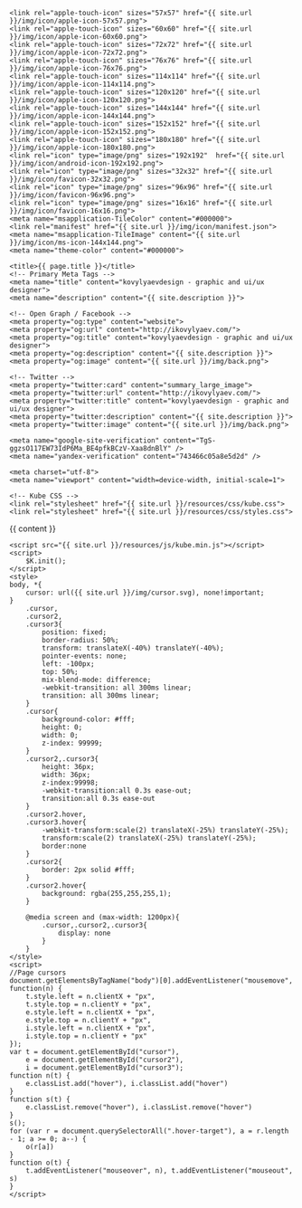 
<!doctype html>
<html lang="en">
  <head>
    <title>kovylyaevdesign</title>
    <meta name="viewport" content="width=device-width, initial-scale=1, shrink-to-fit=no">
    <meta name="author" content="ikovylyaev">
    <meta name="yandex-verification" content="743466c05a8e5d2d" />
    
    <link rel="apple-touch-icon" sizes="57x57" href="{{ site.url }}/img/icon/apple-icon-57x57.png">
    <link rel="apple-touch-icon" sizes="60x60" href="{{ site.url }}/img/icon/apple-icon-60x60.png">
    <link rel="apple-touch-icon" sizes="72x72" href="{{ site.url }}/img/icon/apple-icon-72x72.png">
    <link rel="apple-touch-icon" sizes="76x76" href="{{ site.url }}/img/icon/apple-icon-76x76.png">
    <link rel="apple-touch-icon" sizes="114x114" href="{{ site.url }}/img/icon/apple-icon-114x114.png">
    <link rel="apple-touch-icon" sizes="120x120" href="{{ site.url }}/img/icon/apple-icon-120x120.png">
    <link rel="apple-touch-icon" sizes="144x144" href="{{ site.url }}/img/icon/apple-icon-144x144.png">
    <link rel="apple-touch-icon" sizes="152x152" href="{{ site.url }}/img/icon/apple-icon-152x152.png">
    <link rel="apple-touch-icon" sizes="180x180" href="{{ site.url }}/img/icon/apple-icon-180x180.png">
    <link rel="icon" type="image/png" sizes="192x192"  href="{{ site.url }}/img/icon/android-icon-192x192.png">
    <link rel="icon" type="image/png" sizes="32x32" href="{{ site.url }}/img/icon/favicon-32x32.png">
    <link rel="icon" type="image/png" sizes="96x96" href="{{ site.url }}/img/icon/favicon-96x96.png">
    <link rel="icon" type="image/png" sizes="16x16" href="{{ site.url }}/img/icon/favicon-16x16.png">
    <meta name="msapplication-TileColor" content="#000000">
    <link rel="manifest" href="{{ site.url }}/img/icon/manifest.json">
    <meta name="msapplication-TileImage" content="{{ site.url }}/img/icon/ms-icon-144x144.png">
    <meta name="theme-color" content="#000000">

    <title>{{ page.title }}</title>
    <!-- Primary Meta Tags -->
    <meta name="title" content="kovylyaevdesign - graphic and ui/ux designer">
    <meta name="description" content="{{ site.description }}">

    <!-- Open Graph / Facebook -->
    <meta property="og:type" content="website">
    <meta property="og:url" content="http://ikovylyaev.com/">
    <meta property="og:title" content="kovylyaevdesign - graphic and ui/ux designer">
    <meta property="og:description" content="{{ site.description }}">
    <meta property="og:image" content="{{ site.url }}/img/back.png">

    <!-- Twitter -->
    <meta property="twitter:card" content="summary_large_image">
    <meta property="twitter:url" content="http://ikovylyaev.com/">
    <meta property="twitter:title" content="kovylyaevdesign - graphic and ui/ux designer">
    <meta property="twitter:description" content="{{ site.description }}">
    <meta property="twitter:image" content="{{ site.url }}/img/back.png">
    
    <meta name="google-site-verification" content="TgS-ggzsO117EW73IdP6Ma_BE4pfkBCzV-Xaa8dnBlY" />
    <meta name="yandex-verification" content="743466c05a8e5d2d" />

    <meta charset="utf-8">
    <meta name="viewport" content="width=device-width, initial-scale=1">

    <!-- Kube CSS -->
    <link rel="stylesheet" href="{{ site.url }}/resources/css/kube.css">
    <link rel="stylesheet" href="{{ site.url }}/resources/css/styles.css">

</head>
<body>
    <div class='cursor' id="cursor"></div>
	<div class='cursor2' id="cursor2"></div>
	<div class='cursor3' id="cursor3"></div>
    {{ content }}
    <!-- Kube JS (optional if you are using Kube CSS only) -->
    
    <script src="{{ site.url }}/resources/js/kube.min.js"></script>
    <script>
        $K.init();
    </script>
    <style>
    body, *{
        cursor: url({{ site.url }}/img/cursor.svg), none!important;
    }
        .cursor,
        .cursor2,
        .cursor3{
            position: fixed;
            border-radius: 50%;	
            transform: translateX(-40%) translateY(-40%);
            pointer-events: none;
            left: -100px;
            top: 50%;
            mix-blend-mode: difference;
            -webkit-transition: all 300ms linear;
            transition: all 300ms linear;
        }
        .cursor{
            background-color: #fff;
            height: 0;
            width: 0;
            z-index: 99999;
        }
        .cursor2,.cursor3{
            height: 36px;
            width: 36px;
            z-index:99998;
            -webkit-transition:all 0.3s ease-out;
            transition:all 0.3s ease-out
        }
        .cursor2.hover,
        .cursor3.hover{
            -webkit-transform:scale(2) translateX(-25%) translateY(-25%);
            transform:scale(2) translateX(-25%) translateY(-25%);
            border:none
        }
        .cursor2{
            border: 2px solid #fff;
        }
        .cursor2.hover{
            background: rgba(255,255,255,1);
        }

        @media screen and (max-width: 1200px){
            .cursor,.cursor2,.cursor3{
                display: none
            }
        }
    </style>
    <script>
    //Page cursors
    document.getElementsByTagName("body")[0].addEventListener("mousemove", function(n) {
        t.style.left = n.clientX + "px", 
		t.style.top = n.clientY + "px", 
		e.style.left = n.clientX + "px", 
		e.style.top = n.clientY + "px", 
		i.style.left = n.clientX + "px", 
		i.style.top = n.clientY + "px"
    });
    var t = document.getElementById("cursor"),
        e = document.getElementById("cursor2"),
        i = document.getElementById("cursor3");
    function n(t) {
        e.classList.add("hover"), i.classList.add("hover")
    }
    function s(t) {
        e.classList.remove("hover"), i.classList.remove("hover")
    }
    s();
    for (var r = document.querySelectorAll(".hover-target"), a = r.length - 1; a >= 0; a--) {
        o(r[a])
    }
    function o(t) {
        t.addEventListener("mouseover", n), t.addEventListener("mouseout", s)
    }
    </script>
</body>
</html>